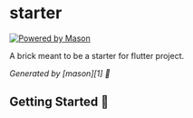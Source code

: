 # starter

[![Powered by Mason](https://img.shields.io/endpoint?url=https%3A%2F%2Ftinyurl.com%2Fmason-badge)](https://github.com/felangel/mason)

A brick meant to be a starter for flutter project.

_Generated by [mason][1] 🧱_

## Getting Started 🚀


